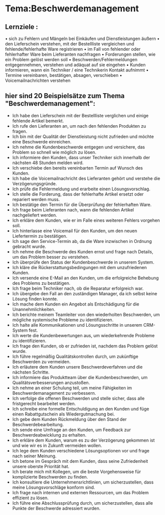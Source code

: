 # Tema:Beschwerdemanagement
## Lernziele :
• sich zu Fehlern und Mängeln bei Einkäufen und Dienstleistungen äußern
• den Lieferschein verstehen, mit der Bestellliste vergleichen und fehlende/fehlerhafte Ware registrieren 
• im Fall von fehlender oder fehlerhafter Ware beim Lieferanten nachfragen 
• Forderungen stellen, wie ein Problem gelöst werden soll
• Beschwerden/Fehlermeldungen entgegennehmen, verstehen und adäquat auf sie eingehen
• Kunden informieren, wann ein Techniker / eine Technikerin Kontakt aufnimmt
• Termine vereinbaren, bestätigen, absagen, verschieben
• Voicemailnachrichten verstehen

## hier sind 20 Beispielsätze zum Thema "Beschwerdemanagement":
- Ich habe den Lieferschein mit der Bestellliste verglichen und einige fehlende Artikel bemerkt.
- Ich rufe den Lieferanten an, um nach den fehlenden Produkten zu fragen.
- Ich bin mit der Qualität der Dienstleistung nicht zufrieden und möchte eine Beschwerde einreichen.
- Ich nehme die Kundenbeschwerde entgegen und versichere, das Problem so schnell wie möglich zu lösen.
- Ich informiere den Kunden, dass unser Techniker sich innerhalb der nächsten 48 Stunden melden wird.
- Ich verschiebe den bereits vereinbarten Termin auf Wunsch des Kunden.
- Ich habe die Voicemailnachricht des Lieferanten gehört und verstehe die Verzögerungsgründe.
- Ich prüfe die Fehlermeldung und erarbeite einen Lösungsvorschlag.
- Ich stelle die Forderung, dass der fehlerhafte Artikel ersetzt oder repariert werden muss.
- Ich bestätige den Termin für die Überprüfung der fehlerhaften Ware.
- Ich frage beim Lieferanten nach, wann die fehlenden Artikel nachgeliefert werden.
- Ich erkläre dem Kunden, wie er im Falle eines weiteren Fehlers vorgehen soll.
- Ich hinterlasse eine Voicemail für den Kunden, um den neuen Liefertermin zu bestätigen.
- Ich sage den Service-Termin ab, da die Ware inzwischen in Ordnung gebracht wurde.
- Ich nehme die Beschwerde des Kunden ernst und frage nach Details, um das Problem besser zu verstehen.
- Ich überprüfe den Status der Kundenbeschwerde in unserem System.
- Ich kläre die Rückerstattungsbedingungen mit dem unzufriedenen Kunden.
- Ich versende eine E-Mail an den Kunden, um die erfolgreiche Behebung des Problems zu bestätigen.
- Ich frage beim Techniker nach, ob die Reparatur erfolgreich war.
- Ich übergebe den Fall an den zuständigen Manager, da ich selbst keine Lösung finden konnte.
- Ich mache dem Kunden ein Angebot als Entschädigung für die Unannehmlichkeiten.
- Ich berichte meinem Teamleiter von den wiederholten Beschwerden, um mögliche systemische Probleme zu identifizieren.
- Ich halte alle Kommunikationen und Lösungsschritte in unserem CRM-System fest.
- Ich werte die Kundenbewertungen aus, um wiederkehrende Probleme zu identifizieren.
- Ich frage den Kunden, ob er zufrieden ist, nachdem das Problem gelöst wurde.
- Ich führe regelmäßig Qualitätskontrollen durch, um zukünftige Beschwerden zu vermeiden.
- Ich erläutere dem Kunden unsere Beschwerdeverfahren und die nächsten Schritte.
- Ich informiere das Produktteam über die Kundenbeschwerden, um Qualitätsverbesserungen anzustoßen.
- Ich nehme an einer Schulung teil, um meine Fähigkeiten im Beschwerdemanagement zu verbessern.
- Ich verfolge die offenen Beschwerden und stelle sicher, dass alle fristgerecht bearbeitet werden.
- Ich schreibe eine formelle Entschuldigung an den Kunden und füge einen Rabattgutschein als Wiedergutmachung bei.
- Ich gebe dem Kunden Rückmeldung über den Stand der Beschwerdebearbeitung.
- Ich sende eine Umfrage an den Kunden, um Feedback zur Beschwerdeabwicklung zu erhalten.
- Ich erkläre dem Kunden, warum es zu der Verzögerung gekommen ist und wie wir es in Zukunft vermeiden wollen.
- Ich lege dem Kunden verschiedene Lösungsoptionen vor und frage nach seiner Meinung.
- Ich betone im Gespräch mit dem Kunden, dass seine Zufriedenheit unsere oberste Priorität hat.
- Ich berate mich mit Kollegen, um die beste Vorgehensweise für komplizierte Beschwerden zu finden.
- Ich konsultiere die Unternehmensrichtlinien, um sicherzustellen, dass meine Lösungsvorschläge konform sind.
- Ich frage nach internen und externen Ressourcen, um das Problem effizient zu lösen.
- Ich führe eine Abschlussprüfung durch, um sicherzustellen, dass alle Punkte der Beschwerde adressiert wurden.
